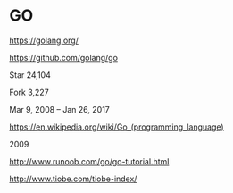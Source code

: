 # GO  


https://golang.org/

https://github.com/golang/go


Star 24,104

Fork 3,227

Mar 9, 2008 – Jan 26, 2017




https://en.wikipedia.org/wiki/Go_(programming_language)


2009


http://www.runoob.com/go/go-tutorial.html


http://www.tiobe.com/tiobe-index/















